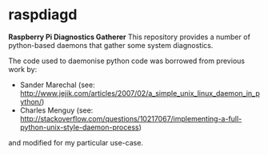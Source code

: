 # raspdiagd
**Raspberry Pi Diagnostics Gatherer**
This repository provides a number of python-based daemons that gather some system diagnostics.

The code used to daemonise python code was borrowed from previous work by:
- Sander Marechal (see: http://www.jejik.com/articles/2007/02/a_simple_unix_linux_daemon_in_python/)
- Charles Menguy (see: http://stackoverflow.com/questions/10217067/implementing-a-full-python-unix-style-daemon-process)

and modified for my particular use-case.
